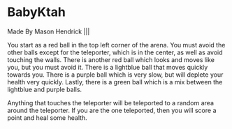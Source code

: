 # BabyKtah
Made By Mason Hendrick ||| 
<p>You start as a red ball in the top left corner of the arena. You must avoid the other balls except for the teleporter, which is in the center, as well as avoid touching the walls. There is another red ball which looks and moves like you, but you must avoid it. There is a lightblue ball that moves quickly towards you. There is a purple ball which is very slow, but will deplete your health very quickly. Lastly, there is a green ball which is a mix between the lightblue and purple balls.</p>
Anything that touches the teleporter will be teleported to a random area around the teleporter. If you are the one teleported, then you will score a point and heal some health.
